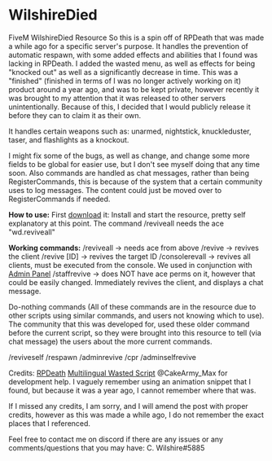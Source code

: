 # WilshireDied
FiveM WilshireDied Resource
So this is a spin off of RPDeath that was made a while ago for a specific server's purpose. It handles the prevention of automatic respawn, with some added effects and abilities that I found was lacking in RPDeath. I added the wasted menu, as well as effects for being "knocked out" as well as a significantly decrease in time. This was a "finished" (finished in terms of I was no longer actively working on it) product around a year ago, and was to be kept private, however recently it was brought to my attention that it was released to other servers unintentionally. Because of this, I decided that I would publicly release it before they can to claim it as their own.

It handles certain weapons such as:
unarmed, nightstick, knuckleduster, taser, and flashlights as a knockout. 

I might fix some of the bugs, as well as change, and change some more fields to be global for easier use, but I don't see myself doing that any time soon. Also commands are handled as chat messages, rather than being RegisterCommands, this is because of the system that a certain community uses to log messages. The content could just be moved over to RegisterCommands if needed.

**How to use:**
First [download](https://github.com/CWilshire/WilshireDied) it:
Install and start the resource, pretty self explanatory at this point.
The command /reviveall needs the ace "wd.reviveall"

**Working commands:**
/reviveall -> needs ace from above
/revive -> revives the client
/revive [ID] -> revives the target ID
/consolerevall -> revives all clients, must be executed from the console. We used in conjunction with [Admin Panel](https://forum.cfx.re/t/release-advanced-administration-system-web-in-game/97815)
/staffrevive -> does NOT have ace perms on it, however that could be easily changed. Immediately revives the client, and displays a chat message.

Do-nothing commands (All of these commands are in the resource due to other scripts using similar commands, and users not knowing which to use). The community that this was developed for, used these older command before the current script, so they were brought into this resource to tell (via chat message) the users about the more current commands. 

/reviveself
/respawn
/adminrevive
/cpr
/adminselfrevive




Credits: 
[RPDeath](https://forum.cfx.re/t/delete-me-3/26970)
[Multilingual Wasted Script](https://forum.cfx.re/t/release-multilingual-wasted-screen/52900)
@CakeArmy_Max for development help. 
I vaguely remember using an animation snippet that I found, but because it was a year ago, I cannot remember where that was. 

If I missed any credits, I am sorry, and I will amend the post with proper credits, however as this was made a while ago, I do not remember the exact places that I referenced.

Feel free to contact me on discord if there are any issues or any comments/questions that you may have: C. Wilshire#5885

